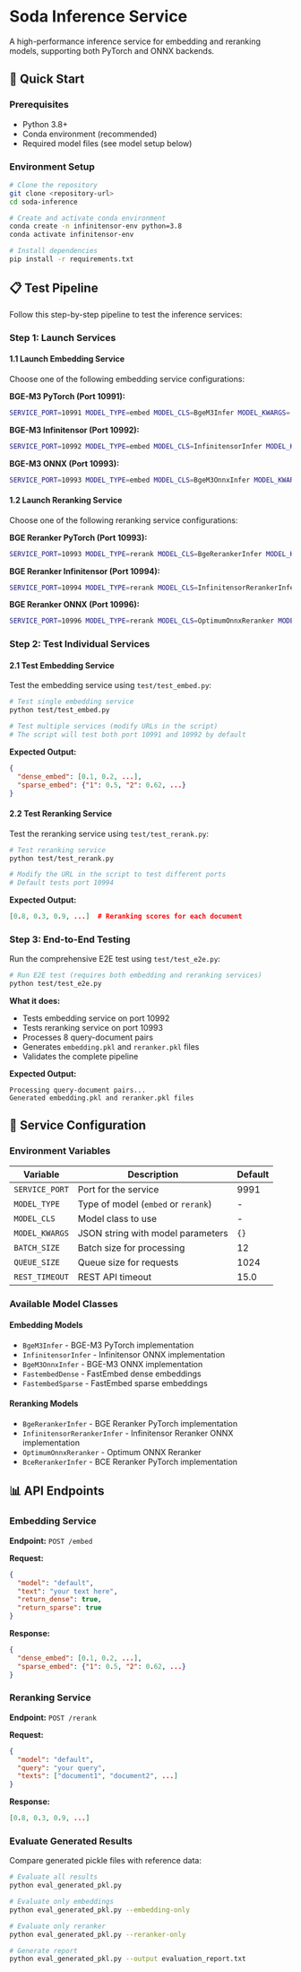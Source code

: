 # Soda Inference Service

A high-performance inference service for embedding and reranking models, supporting both PyTorch and ONNX backends.

## 🚀 Quick Start

### Prerequisites

- Python 3.8+
- Conda environment (recommended)
- Required model files (see model setup below)

### Environment Setup

```bash
# Clone the repository
git clone <repository-url>
cd soda-inference

# Create and activate conda environment
conda create -n infinitensor-env python=3.8
conda activate infinitensor-env

# Install dependencies
pip install -r requirements.txt
```

## 📋 Test Pipeline

Follow this step-by-step pipeline to test the inference services:

### Step 1: Launch Services

#### 1.1 Launch Embedding Service

Choose one of the following embedding service configurations:

**BGE-M3 PyTorch (Port 10991):**
```bash
SERVICE_PORT=10991 MODEL_TYPE=embed MODEL_CLS=BgeM3Infer MODEL_KWARGS='{"model_path": "/home/zenghua/repos/soda-inference/bge-m3","use_fp16":false}' python src/start_server.py
```

**BGE-M3 Infinitensor (Port 10992):**
```bash
SERVICE_PORT=10992 MODEL_TYPE=embed MODEL_CLS=InfinitensorInfer MODEL_KWARGS='{"model_path": "/home/zenghua/BGE/bge_sim_512.onnx","tokenizer_path": "/home/zenghua/repos/soda-inference/bge-m3"}' python src/start_server.py
```

**BGE-M3 ONNX (Port 10993):**
```bash
SERVICE_PORT=10993 MODEL_TYPE=embed MODEL_CLS=BgeM3OnnxInfer MODEL_KWARGS='{"tokenizer_path":"/home/zenghua/repos/soda-inference/bge_m3_onnx/tokenizer","model_onnx_path":"/home/zenghua/repos/soda-inference/bge_m3_onnx/onnx_model/bge_m3_fp16_dense_sparse_optimized.onnx"}' python src/start_server.py
```

#### 1.2 Launch Reranking Service

Choose one of the following reranking service configurations:

**BGE Reranker PyTorch (Port 10993):**
```bash
SERVICE_PORT=10993 MODEL_TYPE=rerank MODEL_CLS=BgeRerankerInfer MODEL_KWARGS='{"model_path":"/home/zenghua/repos/soda-inference/bge-reranker-v2-m3","use_fp16":false}' python src/start_server.py
```

**BGE Reranker Infinitensor (Port 10994):**
```bash
SERVICE_PORT=10994 MODEL_TYPE=rerank MODEL_CLS=InfinitensorRerankerInfer MODEL_KWARGS='{"onnx_model_path":"/home/zenghua/BGE-reranker-512/bge_reranker_O1_sim_512.onnx","model_path":"/home/zenghua/repos/soda-inference/bge-reranker-v2-m3"}' python src/start_server.py
```

**BGE Reranker ONNX (Port 10996):**
```bash
SERVICE_PORT=10996 MODEL_TYPE=rerank MODEL_CLS=OptimumOnnxReranker MODEL_KWARGS='{"model_path":"/home/zenghua/repos/soda-inference/rerank-bge_v2_m3-onnx_cuda_o4"}' python src/start_server.py
```

### Step 2: Test Individual Services

#### 2.1 Test Embedding Service

Test the embedding service using `test/test_embed.py`:

```bash
# Test single embedding service
python test/test_embed.py

# Test multiple services (modify URLs in the script)
# The script will test both port 10991 and 10992 by default
```

**Expected Output:**
```json
{
  "dense_embed": [0.1, 0.2, ...],
  "sparse_embed": {"1": 0.5, "2": 0.62, ...}
}
```

#### 2.2 Test Reranking Service

Test the reranking service using `test/test_rerank.py`:

```bash
# Test reranking service
python test/test_rerank.py

# Modify the URL in the script to test different ports
# Default tests port 10994
```

**Expected Output:**
```json
[0.8, 0.3, 0.9, ...]  # Reranking scores for each document
```

### Step 3: End-to-End Testing

Run the comprehensive E2E test using `test/test_e2e.py`:

```bash
# Run E2E test (requires both embedding and reranking services)
python test/test_e2e.py
```

**What it does:**
- Tests embedding service on port 10992
- Tests reranking service on port 10993
- Processes 8 query-document pairs
- Generates `embedding.pkl` and `reranker.pkl` files
- Validates the complete pipeline

**Expected Output:**
```
Processing query-document pairs...
Generated embedding.pkl and reranker.pkl files
```

## 🔧 Service Configuration

### Environment Variables

| Variable | Description | Default |
|----------|-------------|---------|
| `SERVICE_PORT` | Port for the service | 9991 |
| `MODEL_TYPE` | Type of model (`embed` or `rerank`) | - |
| `MODEL_CLS` | Model class to use | - |
| `MODEL_KWARGS` | JSON string with model parameters | `{}` |
| `BATCH_SIZE` | Batch size for processing | 12 |
| `QUEUE_SIZE` | Queue size for requests | 1024 |
| `REST_TIMEOUT` | REST API timeout | 15.0 |

### Available Model Classes

#### Embedding Models
- `BgeM3Infer` - BGE-M3 PyTorch implementation
- `InfinitensorInfer` - Infinitensor ONNX implementation
- `BgeM3OnnxInfer` - BGE-M3 ONNX implementation
- `FastembedDense` - FastEmbed dense embeddings
- `FastembedSparse` - FastEmbed sparse embeddings

#### Reranking Models
- `BgeRerankerInfer` - BGE Reranker PyTorch implementation
- `InfinitensorRerankerInfer` - Infinitensor Reranker ONNX implementation
- `OptimumOnnxReranker` - Optimum ONNX Reranker
- `BceRerankerInfer` - BCE Reranker PyTorch implementation

## 📊 API Endpoints

### Embedding Service

**Endpoint:** `POST /embed`

**Request:**
```json
{
  "model": "default",
  "text": "your text here",
  "return_dense": true,
  "return_sparse": true
}
```

**Response:**
```json
{
  "dense_embed": [0.1, 0.2, ...],
  "sparse_embed": {"1": 0.5, "2": 0.62, ...}
}
```

### Reranking Service

**Endpoint:** `POST /rerank`

**Request:**
```json
{
  "model": "default",
  "query": "your query",
  "texts": ["document1", "document2", ...]
}
```

**Response:**
```json
[0.8, 0.3, 0.9, ...]
```

### Evaluate Generated Results

Compare generated pickle files with reference data:

```bash
# Evaluate all results
python eval_generated_pkl.py

# Evaluate only embeddings
python eval_generated_pkl.py --embedding-only

# Evaluate only reranker
python eval_generated_pkl.py --reranker-only

# Generate report
python eval_generated_pkl.py --output evaluation_report.txt
```
